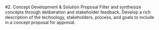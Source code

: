 #2. Concept Development & Solution Proposal
Filter and synthesize concepts through deliberation and stakeholder feedback. Develop a rich description of the technology, stakeholders, process, and goals to include in a concept proposal for approval.









